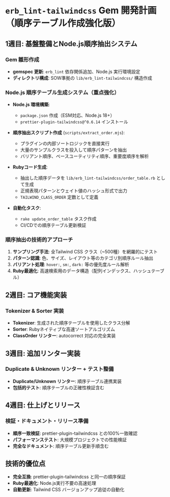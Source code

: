 # `erb_lint-tailwindcss` Gem 開発計画（順序テーブル作成強化版）

## 1週目: 基盤整備とNode.js順序抽出システム
### Gem 雛形作成
- **gemspec 更新**: `erb_lint` 依存関係追加、Node.js 実行環境設定
- **ディレクトリ構成**: SOW準拠の `lib/erb_lint-tailwindcss/` 構造作成

### Node.js 順序テーブル生成システム（重点強化）
- **Node.js 環境構築**:
  - `package.json` 作成（ESM対応、Node.js 18+）
  - `prettier-plugin-tailwindcss@^0.6.14` インストール
  
- **順序抽出スクリプト作成** (`scripts/extract_order.mjs`):
  - プラグインの内部ソートロジックを直接実行
  - 大量のサンプルクラスを投入して順序パターンを抽出
  - バリアント順序、ベースユーティリティ順序、重要度順序を解析
  
- **Rubyコード生成**:
  - 抽出した順序データを `lib/erb_lint-tailwindcss/order_table.rb` として生成
  - 正規表現パターンとウェイト値のハッシュ形式で出力
  - `TAILWIND_CLASS_ORDER` 定数として定義

- **自動化タスク**:
  - `rake update_order_table` タスク作成
  - CI/CDでの順序テーブル更新検証

### 順序抽出の技術的アプローチ
1. **サンプリング手法**: 全Tailwind CSS クラス（~500種）を網羅的にテスト
2. **パターン認識**: 色、サイズ、レイアウト等のカテゴリ別順序ルール抽出  
3. **バリアント処理**: `hover:`, `sm:`, `dark:` 等の優先度ルール解析
4. **Ruby最適化**: 高速検索用のデータ構造（配列インデックス、ハッシュテーブル）

## 2週目: コア機能実装
### Tokenizer & Sorter 実装
- **Tokenizer**: 生成された順序テーブルを使用したクラス分解
- **Sorter**: Rubyネイティブな高速ソートアルゴリズム
- **ClassOrder リンター**: autocorrect 対応の完全実装

## 3週目: 追加リンター実装
### Duplicate & Unknown リンター + テスト整備
- **Duplicate/Unknown リンター**: 順序テーブル連携実装
- **包括的テスト**: 順序テーブルの正確性検証含む

## 4週目: 仕上げとリリース
### 検証・ドキュメント・リリース準備
- **順序一致検証**: prettier-plugin-tailwindcss との100%一致確認
- **パフォーマンステスト**: 大規模プロジェクトでの性能検証
- **完全なドキュメント**: 順序テーブル更新手順含む

## 技術的優位点
- **完全互換**: prettier-plugin-tailwindcss と同一の順序保証
- **Ruby最適化**: Node.js実行不要の高速処理
- **自動更新**: Tailwind CSS バージョンアップ追従の自動化